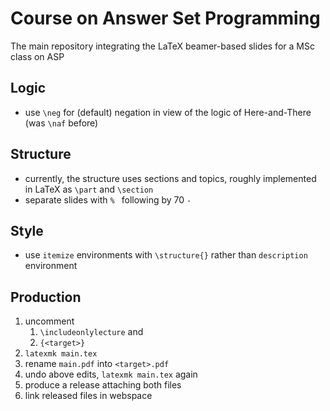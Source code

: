 # Course on Answer Set Programming

The main repository integrating the LaTeX beamer-based slides for a MSc class on ASP

## Logic

- use `\neg` for (default) negation in view of the logic of Here-and-There (was `\naf` before)

## Structure

- currently, the structure uses sections and topics, roughly implemented in LaTeX as `\part` and `\section`
- separate slides with `% ` following by 70 `-`

## Style

- use `itemize` environments with `\structure{}` rather than `description` environment

## Production

 1. uncomment
	1. `\includeonlylecture` and
	2. `{<target>}`
 2. `latexmk main.tex`
 3. rename `main.pdf` into `<target>.pdf`
 4. undo above edits, `latexmk main.tex` again
 5. produce a release attaching both files
 6. link released files in webspace
